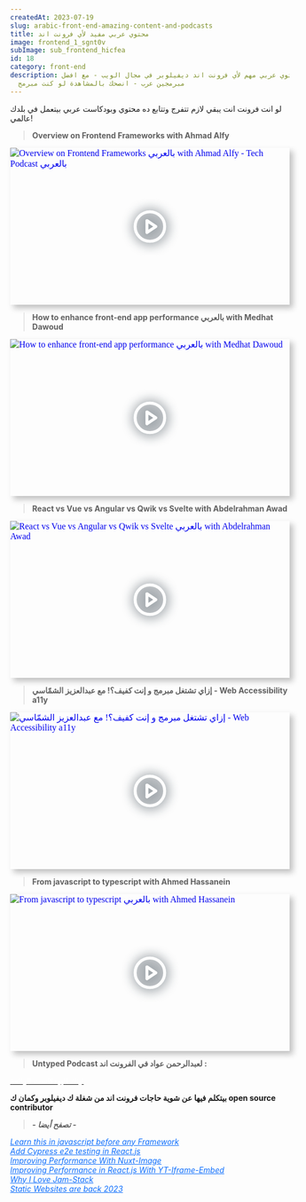 ```yaml
---
createdAt: 2023-07-19
slug: arabic-front-end-amazing-content-and-podcasts
title: محتوي عربي مفيد لأي فرونت اند
image: frontend_1_sgnt0v
subImage: sub_frontend_hicfea
id: 18
category: front-end
description: محتوي عربي مهم لأي فرونت اند ديفيلوبر في مجال الويب - مع افضل
  مبرمجين عرب - انصحك بالمشاهدة لو كنت مبرمج
---
```

لو انت فرونت انت يبقي لازم تتفرج وتتابع ده محتوي وبودكاست عربي بيتعمل في بلدك عالمي!

> **Overview on Frontend Frameworks with Ahmad Alfy**

<div style="width:100%;max-width:800px;box-shadow:6px 6px 10px hsl(206.5,0%,75%)"><div style="position:relative;padding-bottom:56.15%;height:0;overflow:hidden"><iframe style="position:absolute;top:0;left:0;width:100%;height:100%;border:0" loading="lazy" srcdoc="<style>* {padding: 0;margin: 0;overflow: hidden;}body, html {height: 100%;}img, svg {position: absolute;width:100%;top: 0;bottom: 0;margin: auto;}svg {filter: drop-shadow(1px 1px 10px hsl(206.5, 70.7%, 8%));transition: all 250ms ease-in-out;}body:hover svg {filter: drop-shadow(1px 1px 10px hsl(206.5, 0%, 10%));transform: scale(1.2);}</style><a href='https://www.youtube.com/embed/gKN_LiaE3XE?autoplay=1'><img src='https://img.youtube.com/vi/gKN_LiaE3XE/hqdefault.jpg' alt='Overview on Frontend Frameworks بالعربي with Ahmad Alfy - Tech Podcast بالعربي'>
<svg xmlns='http://www.w3.org/2000/svg' width='64' height='64' viewBox='0 0 24 24' fill='none' stroke='#ffffff' stroke-width='2' stroke-linecap='round' stroke-linejoin='round' class='feather feather-play-circle'><circle cx='12' cy='12' r='10'></circle><polygon points='10 8 16 12 10 16 10 8'></polygon></svg></a>" src="https://www.youtube.com/embed/gKN_LiaE3XE" title="Overview on Frontend Frameworks بالعربي with Ahmad Alfy - Tech Podcast بالعربي" frameborder="0" allow="accelerometer; autoplay; clipboard-write; encrypted-media; gyroscope; picture-in-picture" allowfullscreen></iframe></div></div>

> **How to enhance front-end app performance بالعربي with Medhat Dawoud**

<div style="width:100%;max-width:800px;box-shadow:6px 6px 10px hsl(206.5,0%,75%)"><div style="position:relative;padding-bottom:56.15%;height:0;overflow:hidden"><iframe style="position:absolute;top:0;left:0;width:100%;height:100%;border:0" loading="lazy" srcdoc="<style>* {padding: 0;margin: 0;overflow: hidden;}body, html {height: 100%;}img, svg {position: absolute;width:100%;top: 0;bottom: 0;margin: auto;}svg {filter: drop-shadow(1px 1px 10px hsl(206.5, 70.7%, 8%));transition: all 250ms ease-in-out;}body:hover svg {filter: drop-shadow(1px 1px 10px hsl(206.5, 0%, 10%));transform: scale(1.2);}</style><a href='https://www.youtube.com/embed/JQJYlffO4eU?autoplay=1'><img src='https://img.youtube.com/vi/JQJYlffO4eU/hqdefault.jpg' alt='How to enhance front-end app performance بالعربي with Medhat Dawoud'>
<svg xmlns='http://www.w3.org/2000/svg' width='64' height='64' viewBox='0 0 24 24' fill='none' stroke='#ffffff' stroke-width='2' stroke-linecap='round' stroke-linejoin='round' class='feather feather-play-circle'><circle cx='12' cy='12' r='10'></circle><polygon points='10 8 16 12 10 16 10 8'></polygon></svg></a>" src="https://www.youtube.com/embed/JQJYlffO4eU" title="How to enhance front-end app performance بالعربي with Medhat Dawoud" frameborder="0" allow="accelerometer; autoplay; clipboard-write; encrypted-media; gyroscope; picture-in-picture" allowfullscreen></iframe></div></div>

> **React vs Vue vs Angular vs Qwik vs Svelte with Abdelrahman Awad**

<div style="width:100%;max-width:800px;box-shadow:6px 6px 10px hsl(206.5,0%,75%)"><div style="position:relative;padding-bottom:56.15%;height:0;overflow:hidden"><iframe style="position:absolute;top:0;left:0;width:100%;height:100%;border:0" loading="lazy" srcdoc="<style>* {padding: 0;margin: 0;overflow: hidden;}body, html {height: 100%;}img, svg {position: absolute;width:100%;top: 0;bottom: 0;margin: auto;}svg {filter: drop-shadow(1px 1px 10px hsl(206.5, 70.7%, 8%));transition: all 250ms ease-in-out;}body:hover svg {filter: drop-shadow(1px 1px 10px hsl(206.5, 0%, 10%));transform: scale(1.2);}</style><a href='https://www.youtube.com/embed/P0bHI-U3tng?autoplay=1'><img src='https://img.youtube.com/vi/P0bHI-U3tng/hqdefault.jpg' alt='React vs Vue vs Angular vs Qwik vs Svelte بالعربي with Abdelrahman Awad'>
<svg xmlns='http://www.w3.org/2000/svg' width='64' height='64' viewBox='0 0 24 24' fill='none' stroke='#ffffff' stroke-width='2' stroke-linecap='round' stroke-linejoin='round' class='feather feather-play-circle'><circle cx='12' cy='12' r='10'></circle><polygon points='10 8 16 12 10 16 10 8'></polygon></svg></a>" src="https://www.youtube.com/embed/P0bHI-U3tng" title="React vs Vue vs Angular vs Qwik vs Svelte بالعربي with Abdelrahman Awad" frameborder="0" allow="accelerometer; autoplay; clipboard-write; encrypted-media; gyroscope; picture-in-picture" allowfullscreen></iframe></div></div>

> **إزاي تشتغل مبرمج و إنت كفيف؟! مع عبدالعزيز الشمّاسي - Web Accessibility a11y**

<div style="width:100%;max-width:800px;box-shadow:6px 6px 10px hsl(206.5,0%,75%)"><div style="position:relative;padding-bottom:56.15%;height:0;overflow:hidden"><iframe style="position:absolute;top:0;left:0;width:100%;height:100%;border:0" loading="lazy" srcdoc="<style>* {padding: 0;margin: 0;overflow: hidden;}body, html {height: 100%;}img, svg {position: absolute;width:100%;top: 0;bottom: 0;margin: auto;}svg {filter: drop-shadow(1px 1px 10px hsl(206.5, 70.7%, 8%));transition: all 250ms ease-in-out;}body:hover svg {filter: drop-shadow(1px 1px 10px hsl(206.5, 0%, 10%));transform: scale(1.2);}</style><a href='https://www.youtube.com/embed/fs8UmztUg0s?autoplay=1'><img src='https://img.youtube.com/vi/fs8UmztUg0s/hqdefault.jpg' alt='إزاي تشتغل مبرمج و إنت كفيف؟! مع عبدالعزيز الشمّاسي - Web Accessibility a11y'>
<svg xmlns='http://www.w3.org/2000/svg' width='64' height='64' viewBox='0 0 24 24' fill='none' stroke='#ffffff' stroke-width='2' stroke-linecap='round' stroke-linejoin='round' class='feather feather-play-circle'><circle cx='12' cy='12' r='10'></circle><polygon points='10 8 16 12 10 16 10 8'></polygon></svg></a>" src="https://www.youtube.com/embed/fs8UmztUg0s" title="إزاي تشتغل مبرمج و إنت كفيف؟! مع عبدالعزيز الشمّاسي - Web Accessibility a11y" frameborder="0" allow="accelerometer; autoplay; clipboard-write; encrypted-media; gyroscope; picture-in-picture" allowfullscreen></iframe></div></div>

> **From javascript to typescript with Ahmed Hassanein**

<div style="width:100%;max-width:800px;box-shadow:6px 6px 10px hsl(206.5,0%,75%)"><div style="position:relative;padding-bottom:56.15%;height:0;overflow:hidden"><iframe style="position:absolute;top:0;left:0;width:100%;height:100%;border:0" loading="lazy" srcdoc="<style>* {padding: 0;margin: 0;overflow: hidden;}body, html {height: 100%;}img, svg {position: absolute;width:100%;top: 0;bottom: 0;margin: auto;}svg {filter: drop-shadow(1px 1px 10px hsl(206.5, 70.7%, 8%));transition: all 250ms ease-in-out;}body:hover svg {filter: drop-shadow(1px 1px 10px hsl(206.5, 0%, 10%));transform: scale(1.2);}</style><a href='https://www.youtube.com/embed/tTJGkTN05S0?autoplay=1'><img src='https://img.youtube.com/vi/tTJGkTN05S0/hqdefault.jpg' alt='From javascript to typescript بالعربي with Ahmed Hassanein'>
<svg xmlns='http://www.w3.org/2000/svg' width='64' height='64' viewBox='0 0 24 24' fill='none' stroke='#ffffff' stroke-width='2' stroke-linecap='round' stroke-linejoin='round' class='feather feather-play-circle'><circle cx='12' cy='12' r='10'></circle><polygon points='10 8 16 12 10 16 10 8'></polygon></svg></a>" src="https://www.youtube.com/embed/tTJGkTN05S0" title="From javascript to typescript بالعربي with Ahmed Hassanein" frameborder="0" allow="accelerometer; autoplay; clipboard-write; encrypted-media; gyroscope; picture-in-picture" allowfullscreen></iframe></div></div>

> **Untyped Podcast لعبدالرحمن عواد في الفرونت اند :**

<a target="_blank"  href="https://logaretm.com/untyped/" class="rbt-btn btn-gradient hover-icon-reverse"><span class="icon-reverse-wrapper"><span style="color: white; ">ل﻿ينك البودكاست الرائعة</span></span></a>

**بيتكلم فيها عن شوية حاجات فرونت اند من شغلة ك ديفيلوبر وكمان ك open source contributor**

> ***\-﻿ تصفح أيضا -***

<cite><a style="color: #0d6efd;" href="/blog/learn-modern-js-before-react">Learn this in javascript before any Framework</a></cite><br>
                        <cite><a style="color: #0d6efd;" href="/blog/add-cypress-to-react-js">A﻿dd Cypress e2e testing in React.js</a></cite><br>
                        <cite><a  style="color: #0d6efd;" href="/blog/nuxt-image-performance">Improving Performance With Nuxt-Image</a></cite><br>
                        <cite><a style="color: #0d6efd;" href="/blog/react-lite-youtube-embeds">Improving Performance in React.js With YT-Iframe-Embed</a></cite><br>
                        <cite><a style="color: #0d6efd;" href="/blog/why-i-love-jamstack-1">Why I Love Jam-Stack</a></cite><br><cite><a style="color: #0d6efd;" href="/blog/static-sites-are-back-in-2023">Static Websites are back 2023</a></cite>